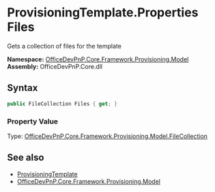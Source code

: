 # ProvisioningTemplate.Properties Files
 Gets a collection of files for the template   

**Namespace:** [OfficeDevPnP.Core.Framework.Provisioning.Model](OfficeDevPnP.Core.Framework.Provisioning.Model.md)  
**Assembly:** OfficeDevPnP.Core.dll  
## Syntax
```C#
public FileCollection Files { get; }
```

### Property Value
Type: [OfficeDevPnP.Core.Framework.Provisioning.Model.FileCollection](OfficeDevPnP.Core.Framework.Provisioning.Model.FileCollection.md)  

## See also
- [ProvisioningTemplate](OfficeDevPnP.Core.Framework.Provisioning.Model.ProvisioningTemplate.md) 
- [OfficeDevPnP.Core.Framework.Provisioning.Model](OfficeDevPnP.Core.Framework.Provisioning.Model.md) 
